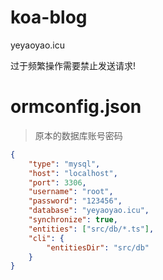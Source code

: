 # koa-blog
yeyaoyao.icu


过于频繁操作需要禁止发送请求!


# ormconfig.json

> 原本的数据库账号密码
```json
{
    "type": "mysql",
    "host": "localhost",
    "port": 3306,
    "username": "root",
    "password": "123456",
    "database": "yeyaoyao.icu",
    "synchronize": true,
    "entities": ["src/db/*.ts"],
    "cli": {
        "entitiesDir": "src/db"
    }
}
```
